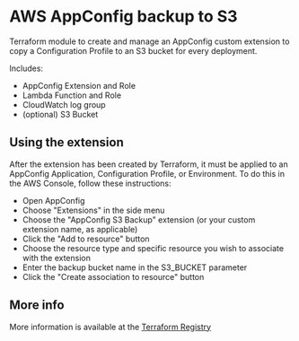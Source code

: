 # AWS AppConfig backup to S3

Terraform module to create and manage an AppConfig custom extension to copy a Configuration Profile
to an S3 bucket for every deployment.

Includes:

* AppConfig Extension and Role
* Lambda Function and Role
* CloudWatch log group
* (optional) S3 Bucket

## Using the extension

After the extension has been created by Terraform, it must be applied to an AppConfig Application,
Configuration Profile, or Environment. To do this in the AWS Console, follow these instructions:

- Open AppConfig
- Choose "Extensions" in the side menu
- Choose the "AppConfig S3 Backup" extension (or your custom extension name, as applicable)
- Click the "Add to resource" button
- Choose the resource type and specific resource you wish to associate with the extension
- Enter the backup bucket name in the S3_BUCKET parameter
- Click the "Create association to resource" button


## More info

More information is available at the [Terraform Registry](https://registry.terraform.io/modules/silinternational/appconfig-backup/aws/latest)
